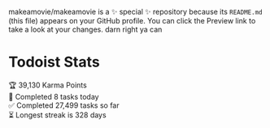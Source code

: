 makeamovie/makeamovie is a ✨ special ✨ repository because its `README.md` (this file) appears on your GitHub profile.
You can click the Preview link to take a look at your changes. darn right ya can

# Todoist Stats

<!-- TODO-IST:START -->
🏆  39,130 Karma Points           
🌸  Completed 8 tasks today           
✅  Completed 27,499 tasks so far           
⏳  Longest streak is 328 days
<!-- TODO-IST:END -->
